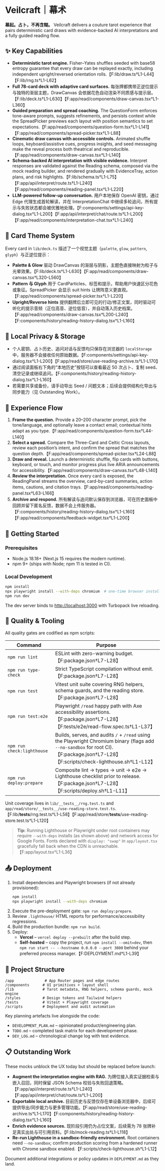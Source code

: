 # Veilcraft｜幕术

**幕起。占卜，不再含糊。** Veilcraft delivers a couture tarot experience that pairs deterministic card draws with evidence-backed AI interpretations and a fully guided reading flow.

## ✨ Key Capabilities

- **Deterministic tarot engine.** Fisher–Yates shuffles seeded with base58 entropy guarantee that every draw can be replayed exactly, including independent upright/reversed orientation rolls.【F:lib/draw.ts†L1-L44】【F:lib/rng.ts†L1-L62】
- **Full 78-card deck with adaptive card surfaces.** 每张牌都携带正逆位提示与独特的渐层主题，DrawCanvas 会依据花色自动渲染不同质感与提示层。【F:lib/deck.ts†L1-L630】【F:app/read/components/draw-canvas.tsx†L1-L360】
- **Guided preparation and spread coaching.** The QuestionForm enforces tone-aware prompts, suggests refinements, and persists context while the SpreadPicker previews each layout with position semantics to set expectations.【F:app/read/components/question-form.tsx†L1-L141】【F:app/read/components/spread-picker.tsx†L1-L88】
- **Cinematic draw canvas with accessible controls.** Animated shuffle loops, keyboard/assistive cues, progress insights, and seed messaging make the reveal process both theatrical and reproducible.【F:app/read/components/draw-canvas.tsx†L1-L140】
- **Schema-backed AI interpretation with visible evidence.** Interpret responses are validated against the Reading schema, composed via the mock reading builder, and rendered gradually with EvidenceTray, action plans, and risk highlights.【F:lib/schema.ts†L1-L75】【F:app/api/interpret/route.ts†L1-L240】【F:app/read/components/reading-panel.tsx†L1-L220】
- **LLM-powered follow-up conversation.** 用户本地保存 OpenAI 密钥，通过 Edge 代理生成首轮解读，并在 InterpretationChat 中继续多轮追问，所有提示与失败状态都会被优雅地处理。【F:components/settings/api-key-dialog.tsx†L1-L200】【F:app/api/interpret/chat/route.ts†L1-L200】【F:app/read/components/interpretation-chat.tsx†L1-L240】

## 🎴 Card Theme System

Every card in `lib/deck.ts` 描述了一个视觉主题（`palette`, `glow`, `pattern`, `glyph`）与正逆位提示：

- **Palette & Glow** 驱动 DrawCanvas 的渐层与阴影，主题色直接映射为粒子与光晕效果。【F:lib/deck.ts†L1-L630】【F:app/read/components/draw-canvas.tsx†L320-L560】
- **Pattern 与 Glyph** 用于 CardParticles、标签和提示，帮助用户快速区分花色或象征。SpreadPicker 会显示 suit hints 让牌阵意义更直观。【F:app/read/components/spread-picker.tsx†L1-L220】
- **Upright/Reverse hints** 提供翻牌后立即可见的行动/修正文案，同时驱动可听化的提示音频（正位高音、逆位低音），并自动落入历史档案。【F:app/read/components/draw-canvas.tsx†L200-L240】【F:components/history/reading-history-dialog.tsx†L1-L160】

## 🔐 Local Privacy & Storage

- 个人密钥、占卜历史、追问对话与反馈均只保存在浏览器的 `localStorage` 中，服务器不会接收任何原始数据。【F:components/settings/api-key-dialog.tsx†L1-L200】【F:app/read/store/use-reading-archive.ts†L1-L170】
- 通过阅读面板右下角的“本地历史”按钮可以查看最近 50 次占卜、复制 seed、清空记录或继续追问。【F:components/history/reading-history-dialog.tsx†L1-L160】
- 若需要共享或备份，请手动导出 Seed / 问题文本；后续会提供结构化导出与同步能力（见 Outstanding Work）。

## 🧭 Experience Flow

1. **Frame the question.** Provide a 20–200 character prompt, pick the tone/language, and optionally leave a contact email; contextual hints adapt as you type.【F:app/read/components/question-form.tsx†L44-L140】
2. **Select a spread.** Compare the Three-Card and Celtic Cross layouts, review each position’s intent, and confirm the spread that matches the question depth.【F:app/read/components/spread-picker.tsx†L24-L88】
3. **Draw and reveal.** Launch a deterministic shuffle, flip cards with buttons, keyboard, or touch, and monitor progress plus live ARIA announcements for accessibility.【F:app/read/components/draw-canvas.tsx†L48-L140】
4. **Review the interpretation.** Once every card is exposed, the ReadingPanel streams the overview, card-by-card summaries, action items, cautions, and citation trays.【F:app/read/components/reading-panel.tsx†L63-L166】
5. **Archive and respond.** 所有解读与追问默认保存到浏览器，可在历史面板中回顾并留下匿名反馈，数据不会上传服务器。【F:components/history/reading-history-dialog.tsx†L1-L160】【F:app/read/components/feedback-widget.tsx†L1-L200】

## 🚀 Getting Started

### Prerequisites

- Node.js 18.18+ (Next.js 15 requires the modern runtime).
- npm 9+ (ships with Node; npm 11 is tested in CI).

### Local Development

```bash
npm install
npx playwright install --with-deps chromium  # one-time browser install for e2e/Lighthouse helpers
npm run dev
```

The dev server binds to [http://localhost:3000](http://localhost:3000) with Turbopack live reloading.

## 🧪 Quality & Tooling

All quality gates are codified as npm scripts:

| Command                    | Purpose                                                                                                                                                                                |
| -------------------------- | -------------------------------------------------------------------------------------------------------------------------------------------------------------------------------------- |
| `npm run lint`             | ESLint with zero-warning budget.【F:package.json†L7-L28】                                                                                                                              |
| `npm run type-check`       | Strict TypeScript compilation without emit.【F:package.json†L7-L28】                                                                                                                   |
| `npm run test`             | Vitest unit suite covering RNG helpers, schema guards, and the reading store.【F:package.json†L7-L28】                                                                                 |
| `npm run test:e2e`         | Playwright `/read` happy path with Axe accessibility assertions.【F:package.json†L7-L28】【F:tests/e2e/read-flow.spec.ts†L1-L37】                                                      |
| `npm run check:lighthouse` | Builds, serves, and audits `/` + `/read` using the Playwright Chromium binary (flags add `--no-sandbox` for root CI).【F:package.json†L7-L28】【F:scripts/check-lighthouse.sh†L1-L12】 |
| `npm run deploy:prepare`   | Composite lint → types → unit → e2e → Lighthouse checklist prior to release.【F:package.json†L7-L28】【F:scripts/deploy.sh†L1-L11】                                                    |

Unit coverage lives in `lib/__tests__/rng.test.ts` and `app/read/store/__tests__/use-reading-store.test.ts`.【F:lib/**tests**/rng.test.ts†L1-L58】【F:app/read/store/**tests**/use-reading-store.test.ts†L1-L120】

> **Tip:** Running Lighthouse or Playwright under root containers may require `--with-deps` installs (as shown above) and network access for Google Fonts. Fonts declared with `display: "swap"` in `app/layout.tsx` gracefully fall back when the CDN is unreachable.【F:app/layout.tsx†L1-L36】

## 📤 Deployment

1. Install dependencies and Playwright browsers (if not already provisioned):
   ```bash
   npm install
   npx playwright install --with-deps chromium
   ```
2. Execute the pre-deployment gate: `npm run deploy:prepare`.
3. Review `.lighthouse/` HTML reports for performance/accessibility regressions.
4. Build the production bundle: `npm run build`.
5. Deploy:
   - **Vercel** – `vercel deploy --prebuilt` after the build step.
   - **Self-hosted** – copy the project, run `npm install --omit=dev`, then `npm run start -- --hostname 0.0.0.0 --port 3000` behind your preferred process manager.【F:DEPLOYMENT.md†L1-L39】

## 📂 Project Structure

```
/app              # App Router pages and edge routes
/components      # UI primitives + layout shell
/lib             # Tarot metadata, RNG helpers, schema guards, mock engine
/styles          # Design tokens and Tailwind helpers
/tests           # Vitest + Playwright coverage
/scripts         # Deployment and audit automation
```

Key planning artefacts live alongside the code:

- `DEVELOPMENT_PLAN.md` – opinionated product/engineering plan.
- `TODO.md` – completed task matrix for each development phase.
- `DEV_LOG.md` – chronological change log with test evidence.

## 📋 Outstanding Work

These mocks unblock the UX today but should be replaced before launch:

- **Augment the interpretation engine with RAG.** 为牌位接入真实证据检索与嵌入召回，同时保留 JSON Schema 校验与失败回退策略。【F:app/api/interpret/route.ts†L1-L240】【F:app/api/interpret/chat/route.ts†L1-L200】
- **Exportable local archive.** 目前历史与反馈仅存在单设备浏览器中，后续可提供导出/同步能力与更多管理功能。【F:app/read/store/use-reading-archive.ts†L1-L170】【F:components/history/reading-history-dialog.tsx†L1-L160】
- **Enrich evidence sources.** 现阶段引用仍为占位文案，后续需为 78 张牌补足真实出处与可引用资料。【F:lib/mock-reading.ts†L1-L118】
- **Re-run Lighthouse in a sandbox-friendly environment.** Root containers need `--no-sandbox`; confirm production scoring from a hardened runner with Chrome sandbox enabled.【F:scripts/check-lighthouse.sh†L1-L12】

Document additional integrations or policy updates in `DEPLOYMENT.md` as they land.
